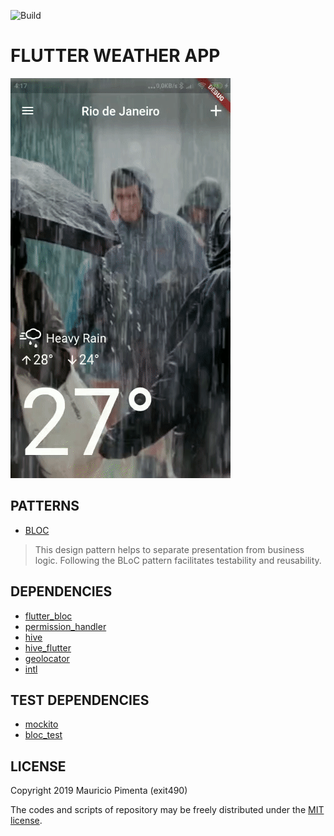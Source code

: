 ![Build](https://github.com/exit490/flutter_weather_app/workflows/Build/badge.svg?branch=master)
# FLUTTER WEATHER APP

![](demonstration.gif)

## PATTERNS
* [BLOC](https://www.didierboelens.com/2018/08/reactive-programming---streams---bloc/)

>This design pattern helps to separate presentation from business logic. 
>Following the BLoC pattern facilitates testability and reusability. 

## DEPENDENCIES

* [flutter_bloc](https://pub.dev/packages/flutter_bloc)
* [permission_handler](https://pub.dev/packages/permission_handler)
* [hive](https://pub.dev/packages/hive)
* [hive_flutter](https://pub.dev/packages/hive_flutter)
* [geolocator](https://pub.dev/packages/geolocator)
* [intl](https://pub.dev/packages/intl)

## TEST DEPENDENCIES

* [mockito](https://pub.dev/packages/mockito)
* [bloc_test](https://pub.dev/packages/bloc_test)

## LICENSE

Copyright 2019 Mauricio Pimenta (exit490)

The codes and scripts of repository may be freely distributed under the [MIT license](LICENSE).
